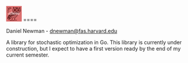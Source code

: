 <img src="https://github.com/dtnewman/athena/blob/master/Logo2.jpg?raw=true" alt="athena_logo"  height="42" width="42">
====

Daniel Newman - dnewman@fas.harvard.edu

A library for stochastic optimization in Go. This library is currently under construction, but I expect to have a first version ready by the end of my current semester.
